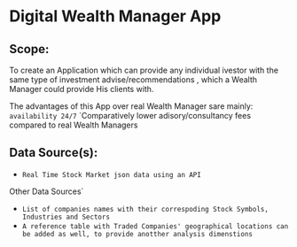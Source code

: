 # Digital Wealth Manager App

## Scope:

To create an Application which can provide any individual ivestor with the same type of investment advise/recommendations , which a Wealth Manager could provide His clients with.

The advantages of this App over real Wealth Manager sare mainly:
`availability 24/7`
`Comparatively lower adisory/consultancy fees compared to real Wealth Managers

## Data Source(s):
* `Real Time Stock Market json data using an API `

Other Data Sources`

* `List of companies names with their correspoding Stock Symbols, Industries and Sectors`
* `A reference table with Traded Companies' geographical locations can be added as well, to provide anotther analysis dimenstions`








